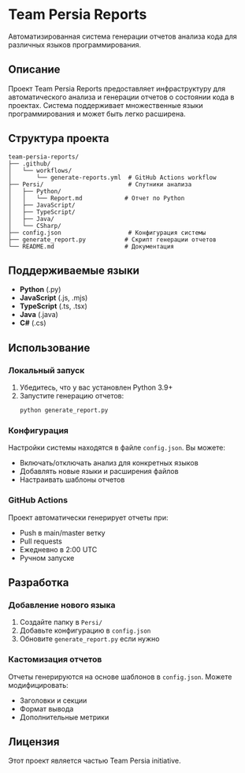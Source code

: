 # Team Persia Reports

Автоматизированная система генерации отчетов анализа кода для различных языков программирования.

## Описание

Проект Team Persia Reports предоставляет инфраструктуру для автоматического анализа и генерации отчетов о состоянии кода в проектах. Система поддерживает множественные языки программирования и может быть легко расширена.

## Структура проекта

```
team-persia-reports/
├── .github/
│   └── workflows/
│       └── generate-reports.yml  # GitHub Actions workflow
├── Persi/                        # Спутники анализа
│   ├── Python/
│   │   └── Report.md            # Отчет по Python
│   ├── JavaScript/
│   ├── TypeScript/
│   ├── Java/
│   └── CSharp/
├── config.json                   # Конфигурация системы
├── generate_report.py           # Скрипт генерации отчетов
└── README.md                    # Документация
```

## Поддерживаемые языки

- **Python** (.py)
- **JavaScript** (.js, .mjs)
- **TypeScript** (.ts, .tsx)
- **Java** (.java)
- **C#** (.cs)

## Использование

### Локальный запуск

1. Убедитесь, что у вас установлен Python 3.9+
2. Запустите генерацию отчетов:
   ```bash
   python generate_report.py
   ```

### Конфигурация

Настройки системы находятся в файле `config.json`. Вы можете:
- Включать/отключать анализ для конкретных языков
- Добавлять новые языки и расширения файлов
- Настраивать шаблоны отчетов

### GitHub Actions

Проект автоматически генерирует отчеты при:
- Push в main/master ветку
- Pull requests
- Ежедневно в 2:00 UTC
- Ручном запуске

## Разработка

### Добавление нового языка

1. Создайте папку в `Persi/`
2. Добавьте конфигурацию в `config.json`
3. Обновите `generate_report.py` если нужно

### Кастомизация отчетов

Отчеты генерируются на основе шаблонов в `config.json`. Можете модифицировать:
- Заголовки и секции
- Формат вывода
- Дополнительные метрики

## Лицензия

Этот проект является частью Team Persia initiative.